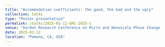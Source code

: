 ```yaml
---
title: "Accommodation coefficients: the good, the bad and the ugly"
collection: talks
type: "Poster presentation"
permalink: /talks/2025-01-12-GRC-2025-1
venue: "Gordon Research Conference on Micro and Nanoscale Phase Change Phenomena"
date: 2025-01-12
location: "Pomona, CA, USA"
---
```

